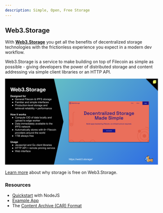 ```yaml
---
description: Simple, Open, Free Storage
---
```


## Web3.Storage

With **[Web3.Storage](https://web3.storage/)** you get all the benefits of decentralized storage technologies with the frictionless experience you expect in a modern dev workflow.

Web3.Storage is a service to make building on top of Filecoin as simple as possible - giving developers the power of distributed storage and content addressing via simple client libraries or an HTTP API.

![Web3.Storage Basics](<../../.gitbook/assets/web3-storage.png>)

[Learn more](https://web3.storage/docs/concepts/storage-economics) about why storage is free on Web3.Storage.

### Resources

* [Quickstart](https://web3.storage/docs/#quickstart) with NodeJS
* [Example App](https://web3.storage/docs/examples/image-gallery)
* The [Content Archive (CAR) Format](https://web3.storage/docs/how-tos/work-with-car-files)
